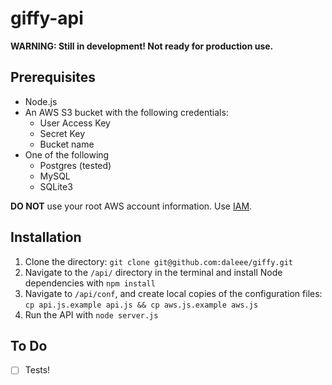 giffy-api
=========

**WARNING: Still in development! Not ready for production use.**

Prerequisites
-------------
* Node.js
* An AWS S3 bucket with the following credentials:
    * User Access Key
    * Secret Key
    * Bucket name
* One of the following
    * Postgres (tested)
    * MySQL
    * SQLite3

**DO NOT** use your root AWS account information. Use [IAM](http://aws.amazon.com/iam/).

Installation
------------
1. Clone the directory: `git clone git@github.com:daleee/giffy.git`
2. Navigate to the `/api/` directory in the terminal and install Node dependencies with `npm install`
3. Navigate to `/api/conf`, and create local copies of the configuration files: `cp api.js.example api.js && cp aws.js.example aws.js`
4. Run the API with `node server.js`

To Do
-----
- [ ] Tests!
